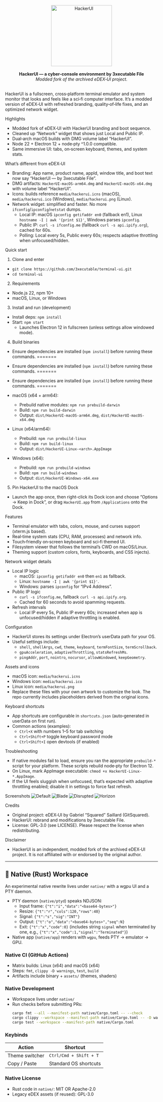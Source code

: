 <p align="center">
  <br>
  <img alt="HackerUI" src="media/logo.png" width="200">
  <br><br>
  <strong>HackerUI — a cyber-console environment by 3xecutable File</strong>
  <br>
  <em>Modded fork of the archived eDEX‑UI project.</em>
  <br><br>
</p>

HackerUI is a fullscreen, cross‑platform terminal emulator and system monitor that looks and feels like a sci‑fi computer interface. It’s a modded version of eDEX‑UI with refreshed branding, quality‑of‑life fixes, and an optimized network widget.

Highlights
- Modded fork of eDEX‑UI with HackerUI branding and boot sequence.
- Cleaned up “Network” widget that shows just Local and Public IP.
- Dual‑arch macOS builds with DMG volume label “HackerUI”.
- Node 22 + Electron 12 + node‑pty ^1.0.0 compatible.
- Same immersive UI: tabs, on‑screen keyboard, themes, and system stats.

What’s different from eDEX‑UI
- Branding: App name, product name, appId, window title, and boot text now say “HackerUI — by 3xecutable File”.
- DMG artifacts: `HackerUI-macOS-arm64.dmg` and `HackerUI-macOS-x64.dmg` with volume label “HackerUI”.
- Icons: builds reference `media/hackerui.icns` (macOS), `media/hackerui.ico` (Windows), `media/hackerui.png` (Linux).
- Network widget: simplified and faster. No more `ifconfig`/`ipconfig`/`netstat` dumps.
  - Local IP: macOS `ipconfig getifaddr en0` (fallback en1), Linux `hostname -I | awk '{print $1}'`, Windows parses `ipconfig`.
  - Public IP: `curl -s ifconfig.me` (fallback `curl -s api.ipify.org`), cached for 60s.
  - Polling: Local every 5s, Public every 60s; respects adaptive throttling when unfocused/hidden.

Quick start
1) Clone and enter
- `git clone https://github.com/3xecutable/terminal-ui.git`
- `cd terminal-ui`

2) Requirements
- Node.js 22, npm 10+
- macOS, Linux, or Windows

3) Install and run (development)
- Install deps: `npm install`
- Start: `npm start`
  - Launches Electron 12 in fullscreen (unless settings allow windowed mode).

4) Build binaries

- Ensure dependencies are installed (`npm install`) before running these commands.
=======

- Ensure dependencies are installed (`npm install`) before running these commands.
=======

- Ensure dependencies are installed (`npm install`) before running these commands.
=======



- macOS (x64 + arm64):
  - Prebuild native modules: `npm run prebuild-darwin`
  - Build: `npm run build-darwin`
  - Output: `dist/HackerUI-macOS-arm64.dmg`, `dist/HackerUI-macOS-x64.dmg`
- Linux (x64/arm64):
  - Prebuild: `npm run prebuild-linux`
  - Build: `npm run build-linux`
  - Output: `dist/HackerUI-Linux-<arch>.AppImage`
- Windows (x64):
  - Prebuild: `npm run prebuild-windows`
  - Build: `npm run build-windows`
  - Output: `dist/HackerUI-Windows-x64.exe`

5) Pin HackerUI to the macOS Dock
- Launch the app once, then right-click its Dock icon and choose “Options → Keep in Dock”, or drag `HackerUI.app` from `/Applications` onto the Dock.

Features
- Terminal emulator with tabs, colors, mouse, and curses support (xterm.js based).
- Real‑time system stats (CPU, RAM, processes) and network info.
- Touch‑friendly on‑screen keyboard and sci‑fi themed UI.
- Filesystem viewer that follows the terminal’s CWD on macOS/Linux.
- Theming support (custom colors, fonts, keyboards, and CSS injects).

Network widget details
- Local IP logic
  - macOS: `ipconfig getifaddr en0` then `en1` as fallback.
  - Linux: `hostname -I | awk '{print $1}'`.
  - Windows: parses `ipconfig` for “IPv4 Address”.
- Public IP logic
  - `curl -s ifconfig.me`, fallback `curl -s api.ipify.org`.
  - Cached for 60 seconds to avoid spamming requests.
- Refresh intervals
  - Local IP every 5s, Public IP every 60s; increased when app is unfocused/hidden if adaptive throttling is enabled.

Configuration
- HackerUI stores its settings under Electron’s userData path for your OS.
- Useful settings include:
  - `shell`, `shellArgs`, `cwd`, `theme`, `keyboard`, `termFontSize`, `termScrollback`.
  - `gpuAcceleration`, `adaptiveThrottling`, `statsRefreshMs`.
  - `pingAddr`, `port`, `nointro`, `nocursor`, `allowWindowed`, `keepGeometry`.

Assets and icons
- macOS icon: `media/hackerui.icns`
- Windows icon: `media/hackerui.ico`
- Linux icon: `media/hackerui.png`
- Replace these files with your own artwork to customize the look. The repo currently includes placeholders derived from the original icons.

Keyboard shortcuts
- App shortcuts are configurable in `shortcuts.json` (auto‑generated in userData on first run).
- Common actions (examples):
  - `Ctrl+X` with numbers 1–5 for tab switching
  - `Ctrl+Shift+P` toggle keyboard password mode
  - `Ctrl+Shift+I` open devtools (if enabled)

Troubleshooting
- If native modules fail to load, ensure you ran the appropriate `prebuild-*` script for your platform. These scripts rebuild node‑pty for Electron 12.
- On Linux, mark AppImage executable: `chmod +x HackerUI-Linux-*.AppImage`.
- If the UI feels sluggish when unfocused, that’s expected with adaptive throttling enabled; disable it in settings to force fast refresh.

Screenshots
![Default](media/screenshot_default.png)
![Blade](media/screenshot_blade.png)
![Disrupted](media/screenshot_disrupted.png)
![Horizon](media/screenshot_horizon.png)

Credits
- Original project: eDEX‑UI by Gabriel “Squared” Saillard (GitSquared).
- HackerUI: rebrand and modifications by 3xecutable File.
- License: GPL‑3.0 (see LICENSE). Please respect the license when redistributing.

Disclaimer
- HackerUI is an independent, modded fork of the archived eDEX‑UI project. It is not affiliated with or endorsed by the original author.

---

## 🧰 Native (Rust) Workspace

An experimental native rewrite lives under `native/` with a wgpu UI and a PTY daemon.

- PTY daemon (`native/ptyd`) speaks NDJSON:
  - Input frame: `{"t":"i","data":"<base64-bytes>"}`
  - Resize: `{"t":"r","cols":120,"rows":40}`
  - Signal: `{"t":"s","sig":"INT"}`
  - Output: `{"t":"o","data":"<base64-bytes>","seq":N}`
  - Exit: `{"t":"x","code":0}` (includes string `signal` when terminated by one, e.g., `{"t":"x","code":1,"signal":"Terminated"}`)
- Native app (`native/app`) renders with `wgpu`, feeds PTY → emulator → GPU.

### Native CI (GitHub Actions)

- Matrix builds: Linux (x64) and macOS (x64)
- Steps: `fmt`, `clippy -D warnings`, `test`, `build`
- Artifacts include binary + `assets/` (themes, shaders)

### Native Development

- Workspace lives under `native/`
- Run checks before submitting PRs:
  ```bash
  cargo fmt --all --manifest-path native/Cargo.toml -- --check
  cargo clippy --workspace --manifest-path native/Cargo.toml -- -D warnings
  cargo test --workspace --manifest-path native/Cargo.toml
  ```

### Keybinds
| Action               | Shortcut                |
|----------------------|-------------------------|
| Theme switcher       | `Ctrl/Cmd + Shift + T`  |
| Copy / Paste         | Standard OS shortcuts   |

### Native License

- Rust code in `native/`: MIT OR Apache-2.0
- Legacy eDEX assets (if reused): GPL-3.0


